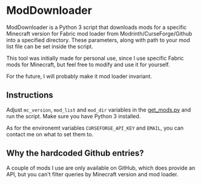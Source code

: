 # ModDownloader

ModDownloader is a Python 3 script that downloads mods for a specific Minecraft version for Fabric mod loader from Modrinth/CurseForge/Github into a specified directory. These parameters, along with path to your mod list file can be set inside the script.

This tool was initially made for personal use, since I use specific Fabric mods for Minecraft, but feel free to modify and use it for yourself.

For the future, I will probably make it mod loader invariant.

## Instructions

Adjust `mc_version`, `mod_list` and `mod_dir` variables in the [get_mods.py](get_mods.py) and run the script. Make sure you have Python 3 installed.

As for the environemt variables `CURSEFORGE_API_KEY` and `EMAIL`, you can contact me on what to set them to.

## Why the hardcoded Github entries?

A couple of mods I use are only available on GitHub, which does provide an API, but you can't filter queries by Minecraft version and mod loader.
